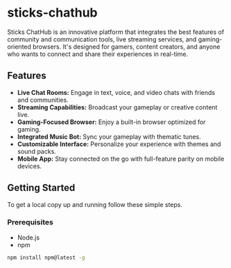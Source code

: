 # sticks-chathub

Sticks ChatHub is an innovative platform that integrates the best features of community and communication tools, live streaming services, and gaming-oriented browsers. It's designed for gamers, content creators, and anyone who wants to connect and share their experiences in real-time.

## Features

- **Live Chat Rooms:** Engage in text, voice, and video chats with friends and communities.
- **Streaming Capabilities:** Broadcast your gameplay or creative content live.
- **Gaming-Focused Browser:** Enjoy a built-in browser optimized for gaming.
- **Integrated Music Bot:** Sync your gameplay with thematic tunes.
- **Customizable Interface:** Personalize your experience with themes and sound packs.
- **Mobile App:** Stay connected on the go with full-feature parity on mobile devices.

## Getting Started

To get a local copy up and running follow these simple steps.

### Prerequisites

- Node.js
- npm
```sh
npm install npm@latest -g
